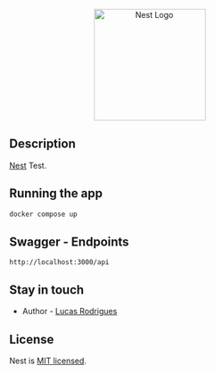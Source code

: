 <p align="center">
  <a href="http://nestjs.com/" target="blank"><img src="https://nestjs.com/img/logo-small.svg" width="200" alt="Nest Logo" /></a>
</p>

[circleci-image]: https://img.shields.io/circleci/build/github/nestjs/nest/master?token=abc123def456
[circleci-url]: https://circleci.com/gh/nestjs/nest

## Description

[Nest](https://github.com/nestjs/nest) Test.

## Running the app

```bash
docker compose up
```

## Swagger - Endpoints

```
http://localhost:3000/api
```

## Stay in touch

- Author - [Lucas Rodrigues](https://www.linkedin.com/in/rodrlucas/)

## License

Nest is [MIT licensed](LICENSE).
